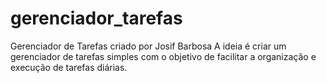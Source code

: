 # gerenciador_tarefas
Gerenciador de Tarefas criado por Josif Barbosa
A ideia é criar um gerenciador de tarefas simples com o objetivo de facilitar a organização e execução de tarefas diárias.
